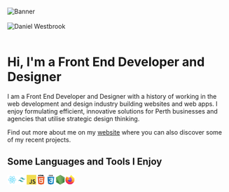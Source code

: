 <br/>
<img width="600px" src="https://westbrookdaniel.com/images/static/banneralt.jpg"  alt="Banner"/>
<br/>
<br/>
<img width="300px" src="https://westbrookdaniel.com/images/static/email-logo.png"  alt="Daniel Westbrook"/>
<br/>
<br/>

# Hi, I'm a Front End Developer and Designer

I am a Front End Developer and Designer with a history of working in the web development and design industry building websites and web apps. I enjoy formulating efficient, innovative solutions for Perth businesses and agencies that utilise strategic design thinking.
 
Find out more about me on my [website](https://westbrookdaniel.com/) where you can also discover some of my recent projects.

## Some Languages and Tools I Enjoy

<img align="left" width="22px" src="https://raw.githubusercontent.com/github/explore/80688e429a7d4ef2fca1e82350fe8e3517d3494d/topics/react/react.png"  alt="react"/>
<img align="left" width="22px" src="https://raw.githubusercontent.com/github/explore/80688e429a7d4ef2fca1e82350fe8e3517d3494d/topics/tailwind/tailwind.png"  alt="tailwind"/>
<img align="left" width="22px" src="https://raw.githubusercontent.com/github/explore/80688e429a7d4ef2fca1e82350fe8e3517d3494d/topics/javascript/javascript.png" alt="javascript"/>
<img align="left" width="22px" src="https://raw.githubusercontent.com/github/explore/80688e429a7d4ef2fca1e82350fe8e3517d3494d/topics/html/html.png" alt="html"/>
<img align="left" width="22px" src="https://raw.githubusercontent.com/github/explore/80688e429a7d4ef2fca1e82350fe8e3517d3494d/topics/css/css.png" alt="css"/>
<img align="left" width="22px" src="https://raw.githubusercontent.com/github/explore/80688e429a7d4ef2fca1e82350fe8e3517d3494d/topics/nodejs/nodejs.png" alt="nodejs"/>
<img align="left" width="22px" src="https://raw.githubusercontent.com/github/explore/80688e429a7d4ef2fca1e82350fe8e3517d3494d/topics/firefox/firefox.png" alt="firefox"/>
